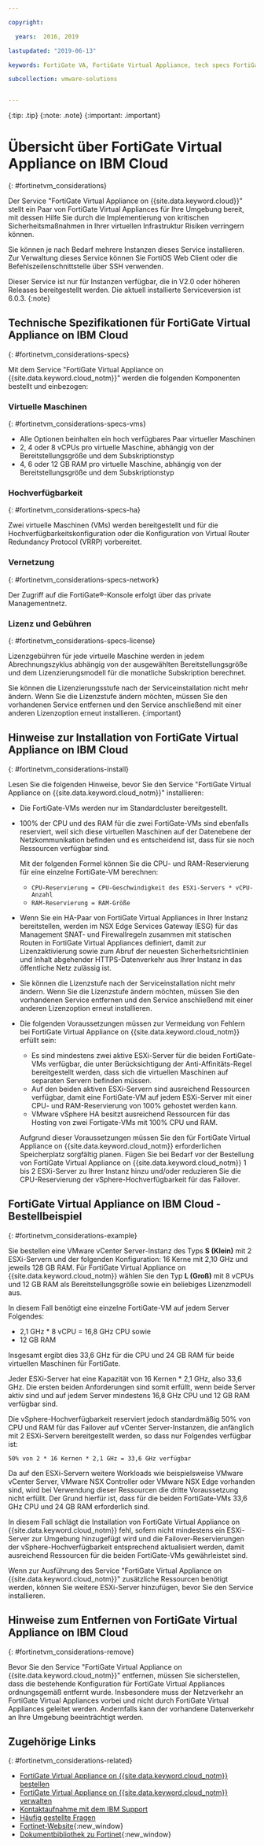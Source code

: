 ```yaml
---

copyright:

  years:  2016, 2019

lastupdated: "2019-06-13"

keywords: FortiGate VA, FortiGate Virtual Appliance, tech specs FortiGate VA

subcollection: vmware-solutions


---
```


{:tip: .tip}
{:note: .note}
{:important: .important}

# Übersicht über FortiGate Virtual Appliance on IBM Cloud
{: #fortinetvm_considerations}

Der Service "FortiGate Virtual Appliance on {{site.data.keyword.cloud}}" stellt ein Paar von FortiGate Virtual Appliances für Ihre Umgebung bereit, mit dessen Hilfe Sie durch die Implementierung von kritischen Sicherheitsmaßnahmen in Ihrer virtuellen Infrastruktur Risiken verringern können.

Sie können je nach Bedarf mehrere Instanzen dieses Service installieren. Zur Verwaltung dieses Service können Sie FortiOS Web Client oder die Befehlszeilenschnittstelle über SSH verwenden.

Dieser Service ist nur für Instanzen verfügbar, die in V2.0 oder höheren Releases bereitgestellt werden. Die aktuell installierte Serviceversion ist 6.0.3.
{:note}

## Technische Spezifikationen für FortiGate Virtual Appliance on IBM Cloud
{: #fortinetvm_considerations-specs}


Mit dem Service "FortiGate Virtual Appliance on {{site.data.keyword.cloud_notm}}" werden die folgenden Komponenten bestellt und einbezogen:

### Virtuelle Maschinen
{: #fortinetvm_considerations-specs-vms}

* Alle Optionen beinhalten ein hoch verfügbares Paar virtueller Maschinen
* 2, 4 oder 8 vCPUs pro virtuelle Maschine, abhängig von der Bereitstellungsgröße und dem Subskriptionstyp
* 4, 6 oder 12 GB RAM pro virtuelle Maschine, abhängig von der Bereitstellungsgröße und dem Subskriptionstyp

### Hochverfügbarkeit
{: #fortinetvm_considerations-specs-ha}

Zwei virtuelle Maschinen (VMs) werden bereitgestellt und für die Hochverfügbarkeitskonfiguration oder die Konfiguration von Virtual Router Redundancy Protocol (VRRP) vorbereitet.

### Vernetzung
{: #fortinetvm_considerations-specs-network}

Der Zugriff auf die FortiGate®-Konsole erfolgt über das private Managementnetz.

### Lizenz und Gebühren
{: #fortinetvm_considerations-specs-license}

Lizenzgebühren für jede virtuelle Maschine werden in jedem Abrechnungszyklus abhängig von der ausgewählten Bereitstellungsgröße und dem Lizenzierungsmodell für die monatliche Subskription berechnet.

Sie können die Lizenzierungsstufe nach der Serviceinstallation nicht mehr ändern. Wenn Sie die Lizenzstufe ändern möchten, müssen Sie den vorhandenen Service entfernen und den Service anschließend mit einer anderen Lizenzoption erneut installieren.
{:important}

## Hinweise zur Installation von FortiGate Virtual Appliance on IBM Cloud
{: #fortinetvm_considerations-install}

Lesen Sie die folgenden Hinweise, bevor Sie den Service "FortiGate Virtual Appliance on {{site.data.keyword.cloud_notm}}" installieren:
* Die FortiGate-VMs werden nur im Standardcluster bereitgestellt.
* 100% der CPU und des RAM für die zwei FortiGate-VMs sind ebenfalls reserviert, weil sich diese virtuellen Maschinen auf der Datenebene der Netzkommunikation befinden und es entscheidend ist, dass für sie noch Ressourcen verfügbar sind.

  Mit der folgenden Formel können Sie die CPU- und RAM-Reservierung für eine einzelne FortiGate-VM berechnen:
   * `CPU-Reservierung = CPU-Geschwindigkeit des ESXi-Servers * vCPU-Anzahl`
   * `RAM-Reservierung = RAM-Größe`
* Wenn Sie ein HA-Paar von FortiGate Virtual Appliances in Ihrer Instanz bereitstellen, werden im NSX Edge Services Gateway (ESG) für das Management SNAT- und Firewallregeln zusammen mit statischen Routen in FortiGate Virtual Appliances definiert, damit zur Lizenzaktivierung sowie zum Abruf der neuesten Sicherheitsrichtlinien und Inhalt abgehender HTTPS-Datenverkehr aus Ihrer Instanz in das öffentliche Netz zulässig ist.
* Sie können die Lizenzstufe nach der Serviceinstallation nicht mehr ändern. Wenn Sie die Lizenzstufe ändern möchten, müssen Sie den vorhandenen Service entfernen und den Service anschließend mit einer anderen Lizenzoption erneut installieren.
* Die folgenden Voraussetzungen müssen zur Vermeidung von Fehlern bei FortiGate Virtual Appliance on {{site.data.keyword.cloud_notm}} erfüllt sein:
   * Es sind mindestens zwei aktive ESXi-Server für die beiden FortiGate-VMs verfügbar, die unter Berücksichtigung der Anti-Affinitäts-Regel bereitgestellt werden, dass sich die virtuellen Maschinen auf separaten Servern befinden müssen.
   * Auf den beiden aktiven ESXi-Servern sind ausreichend Ressourcen verfügbar, damit eine FortiGate-VM auf jedem ESXi-Server mit einer CPU- und RAM-Reservierung von 100% gehostet werden kann.
   * VMware vSphere HA besitzt ausreichend Ressourcen für das Hosting von zwei Fortigate-VMs mit 100% CPU und RAM.

  Aufgrund dieser Voraussetzungen müssen Sie den für FortiGate Virtual Appliance on {{site.data.keyword.cloud_notm}} erforderlichen Speicherplatz sorgfältig planen. Fügen Sie bei Bedarf vor der Bestellung von FortiGate Virtual Appliance on {{site.data.keyword.cloud_notm}} 1 bis 2 ESXi-Server zu Ihrer Instanz hinzu und/oder reduzieren Sie die CPU-Reservierung der vSphere-Hochverfügbarkeit für das Failover.

## FortiGate Virtual Appliance on IBM Cloud - Bestellbeispiel
{: #fortinetvm_considerations-example}

Sie bestellen eine VMware vCenter Server-Instanz des Typs **S (Klein)** mit 2 ESXi-Servern und der folgenden Konfiguration: 16 Kerne mit 2,10 GHz und jeweils 128 GB RAM. Für FortiGate Virtual Appliance on {{site.data.keyword.cloud_notm}} wählen Sie den Typ **L (Groß)** mit 8 vCPUs und 12 GB RAM als Bereitstellungsgröße sowie ein beliebiges Lizenzmodell aus.

In diesem Fall benötigt eine einzelne FortiGate-VM auf jedem Server Folgendes:
* 2,1 GHz * 8 vCPU = 16,8 GHz CPU sowie
* 12 GB RAM

Insgesamt ergibt dies 33,6 GHz für die CPU und 24 GB RAM für beide virtuellen Maschinen für FortiGate.

Jeder ESXi-Server hat eine Kapazität von 16 Kernen * 2,1 GHz, also 33,6 GHz. Die ersten beiden Anforderungen sind somit erfüllt, wenn beide Server aktiv sind und auf jedem Server mindestens 16,8 GHz CPU und 12 GB RAM verfügbar sind.

Die vSphere-Hochverfügbarkeit reserviert jedoch standardmäßig 50% von CPU und RAM für das Failover auf vCenter Server-Instanzen, die anfänglich mit 2 ESXi-Servern bereitgestellt werden, so dass nur Folgendes verfügbar ist:

`50% von 2 * 16 Kernen * 2,1 GHz = 33,6 GHz verfügbar`

Da auf den ESXi-Servern weitere Workloads wie beispielsweise VMware vCenter Server, VMware NSX Controller oder VMware NSX Edge vorhanden sind, wird bei Verwendung dieser Ressourcen die dritte Voraussetzung nicht erfüllt. Der Grund hierfür ist, dass für die beiden FortiGate-VMs 33,6 GHz CPU und 24 GB RAM erforderlich sind.

In diesem Fall schlägt die Installation von FortiGate Virtual Appliance on {{site.data.keyword.cloud_notm}} fehl, sofern nicht mindestens ein ESXi-Server zur Umgebung hinzugefügt wird und die Failover-Reservierungen der vSphere-Hochverfügbarkeit entsprechend aktualisiert werden, damit ausreichend Ressourcen für die beiden FortiGate-VMs gewährleistet sind.

Wenn zur Ausführung des Service "FortiGate Virtual Appliance on {{site.data.keyword.cloud_notm}}" zusätzliche Ressourcen benötigt werden, können Sie weitere ESXi-Server hinzufügen, bevor Sie den Service installieren.

## Hinweise zum Entfernen von FortiGate Virtual Appliance on IBM Cloud
{: #fortinetvm_considerations-remove}

Bevor Sie den Service "FortiGate Virtual Appliance on {{site.data.keyword.cloud_notm}}" entfernen, müssen Sie sicherstellen, dass die bestehende Konfiguration für FortiGate Virtual Appliances ordnungsgemäß entfernt wurde. Insbesondere muss der Netzverkehr an FortiGate Virtual Appliances vorbei und nicht durch FortiGate Virtual Appliances geleitet werden. Andernfalls kann der vorhandene Datenverkehr an Ihre Umgebung beeinträchtigt werden.

## Zugehörige Links
{: #fortinetvm_considerations-related}

* [FortiGate Virtual Appliance on {{site.data.keyword.cloud_notm}} bestellen](/docs/services/vmwaresolutions/services?topic=vmware-solutions-fortinetvm_ordering)
* [FortiGate Virtual Appliance on {{site.data.keyword.cloud_notm}} verwalten](/docs/services/vmwaresolutions/services?topic=vmware-solutions-managingfortinetvm)
* [Kontaktaufnahme mit dem IBM Support](/docs/services/vmwaresolutions/vmonic?topic=vmware-solutions-trbl_support)
* [Häufig gestellte Fragen](/docs/services/vmwaresolutions/vmonic?topic=vmware-solutions-faq)
* [Fortinet-Website](https://www.fortinet.com/){:new_window}
* [Dokumentbibliothek zu Fortinet](https://docs.fortinet.com/product/fortigate/6.2){:new_window}
